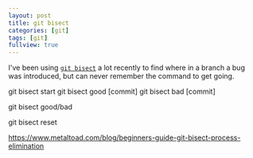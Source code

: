 ```yaml
---
layout: post
title: git bisect
categories: [git]
tags: [git]
fullview: true
---
```


I've been using [`git bisect`](https://git-scm.com/docs/git-bisect) a lot recently to find where in a branch a bug was introduced, but can never remember the command to get going.

git bisect start
git bisect good [commit]
git bisect bad [commit]

git bisect good/bad

git bisect reset


https://www.metaltoad.com/blog/beginners-guide-git-bisect-process-elimination

